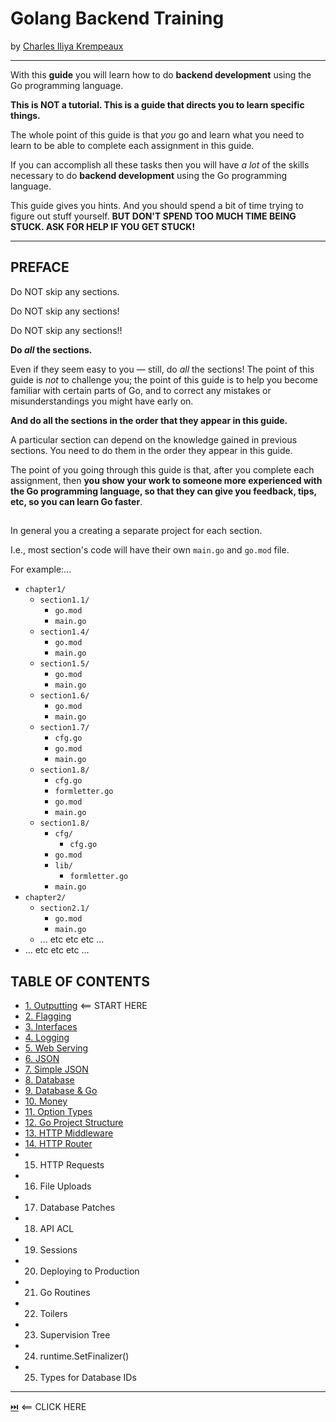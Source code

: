 # Golang Backend Training
by [Charles Iliya Krempeaux](http://changelog.ca/)

-----

With this **guide** you will learn how to do **backend development** using the Go programming language.

**This is NOT a tutorial. This is a guide that directs you to learn specific things.**

The whole point of this guide is that _you_ go and learn what you need to learn to be able to complete each assignment in this guide.

If you can accomplish all these tasks then you will have _a lot_ of the skills necessary to do **backend development** using the Go programming language.

This guide gives you hints. And you should spend a bit of time trying to figure out stuff yourself. **BUT DON'T SPEND TOO MUCH TIME BEING STUCK. ASK FOR HELP IF YOU GET STUCK!**

-----

## PREFACE

Do NOT skip any sections.

Do NOT skip any sections!

Do NOT skip any sections!!

**Do _all_ the sections.**

Even if they seem easy to you — still, do _all_ the sections! The point of this guide is _not_ to challenge you; the point of this guide is to help you become familiar with certain parts of Go, and to correct any mistakes or misunderstandings you might have early on.

**And do all the sections in the order that they appear in this guide.**

A particular section can depend on the knowledge gained in previous sections. You need to do them in the order they appear in this guide.

The point of you going through this guide is that, after you complete each assignment, then **you show your work to someone more experienced with the Go programming language, so that they can give you feedback, tips, etc, so you can learn Go faster**.

## 

In general you a creating a separate project for each section.

I.e., most section's code will have their own `main.go` and `go.mod` file.

For example:...

* `chapter1/`
  * `section1.1/`
    * `go.mod`
    * `main.go`
  * `section1.4/`
    * `go.mod`
    * `main.go`
  * `section1.5/`
    * `go.mod`
    * `main.go`
  * `section1.6/`
    * `go.mod`
    * `main.go`
  * `section1.7/`
    * `cfg.go`
    * `go.mod`
    * `main.go`
  * `section1.8/`
    * `cfg.go`
    * `formletter.go`
    * `go.mod`
    * `main.go`
  * `section1.8/`
    * `cfg/` 
      * `cfg.go`
    * `go.mod`
    * `lib/`
      * `formletter.go`
    * `main.go`
* `chapter2/`
  * `section2.1/`
    * `go.mod`
    * `main.go`
  * ... etc etc etc ...
* ... etc etc etc ...

## TABLE OF CONTENTS

* [1. Outputting](chapters/outputting/README.md) ⟸ START HERE
* [2. Flagging](chapters/flagging/README.md)
* [3. Interfaces](chapters/interfaces/README.md)
* [4. Logging](chapters/logging/README.md)
* [5. Web Serving](chapters/web_serving/README.md)
* [6. JSON](chapters/json/README.md)
* [7. Simple JSON](chapters/simple_json/README.md)
* [8. Database](chapters/database/README.md)
* [9. Database & Go](chapters/database_and_go/README.md)
* [10. Money](chapters/money/README.md)
* [11. Option Types](#10-option-types)
* [12. Go Project Structure](chapters/golang-project-structure/README.md)
* [13. HTTP Middleware](chapters/http_middleware/README.md)
* [14. HTTP Router](chapters/http_router/README.md)
* 15. HTTP Requests
* 16. File Uploads
* 17. Database Patches
* 18. API ACL
* 19. Sessions
* 20. Deploying to Production
* 21. Go Routines
* 22. Toilers
* 23. Supervision Tree
* 24. runtime.SetFinalizer()
* 25. Types for Database IDs

-----

[⏭️](chapters/outputting/README.md) ⟸ CLICK HERE

